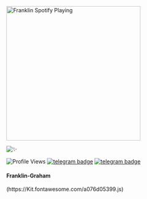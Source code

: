[<img src="https://now-playing-codestackr.vercel.app/api/spotify-playing" alt="Franklin Spotify Playing" width="350" />](https://open.spotify.com/user/swyqyimdc12jajde4vpwd2x1b)


![✨](https://github-readme-stats.vercel.app/api?username=Franklin-Graham&show=prs&count_private=true&show_icons=true&title_color=fff&icon_color=79ff97&text_color=9f9f9f&bg_color=151515)


![Profile Views](https://hits.seeyoufarm.com/api/count/incr/badge.svg?url=https://github.com/Franklin-Graham/&title=Profile%20Views)   [![telegram badge](https://img.shields.io/badge/FranklinㅤGraham-30302f?style=flat&logo=telegram)](https://telegram.dog/Franklin_Graham_bot)  [![telegram badge](https://img.shields.io/badge/SPACEㅤXㅤBOTS-30302f?style=flat&logo=telegram)](https://telegram.dog/Space_x_bots)

<h4><i class="fa fa-male" aria-hidden="true"></i>Franklin-Graham</i></h4>
(https://Kit.fontawesome.com/a076d05399.js)



